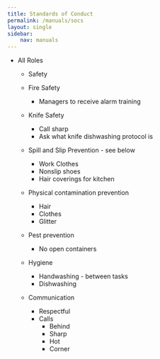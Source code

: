 ```yaml
---
title: Standards of Conduct
permalink: /manuals/socs
layout: single
sidebar:
    nav: manuals
---
```



- All Roles
  - Safety
  - Fire Safety
    - Managers to receive alarm training
  - Knife Safety
    - Call sharp
    - Ask what knife dishwashing protocol is
  - Spill and Slip Prevention - see below
    - Work Clothes
    - Nonslip shoes
    - Hair coverings for kitchen
  - Physical contamination prevention
    - Hair
    - Clothes
    - Glitter
  - Pest prevention
    - No open containers
 
  - Hygiene
    - Handwashing - between tasks
    - Dishwashing

  - Communication
    - Respectful
    - Calls
      - Behind
      - Sharp
      - Hot
      - Corner
